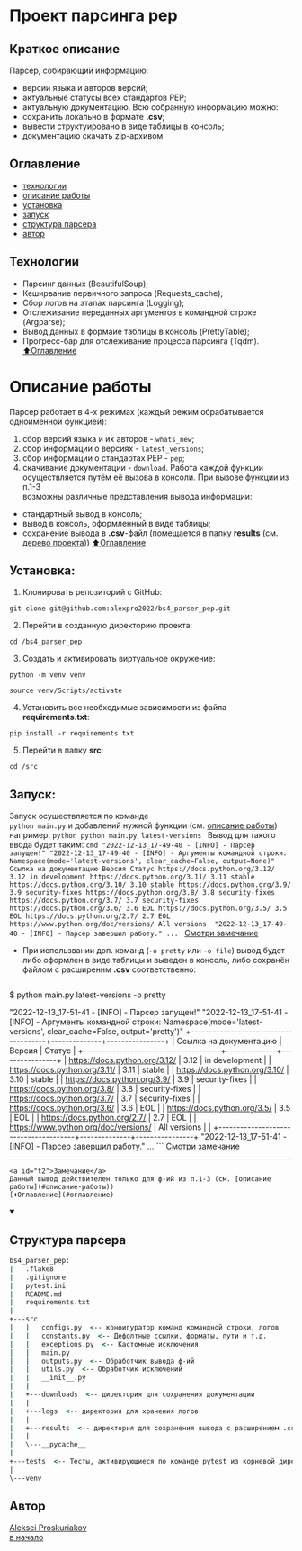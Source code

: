 # Проект парсинга pep

## Краткое описание
Парсер, собирающий информацию:
- версии языка и авторов версий;
- актуальные статусы всех стандартов PEP;
- актуальную документацию.
Всю собранную информацию можно:
- сохранить локально в формате **.csv**;
- вывести структуировано в виде таблицы в консоль;
- документацию скачать zip-архивом.

## Оглавление
- [технологии](#технологии)
- [описание работы](#описание-работы)
- [установка](#установка)
- [запуск](#запуск-парсера)
- <a href="#t1"> структура парсера </a>
- [автор](#автор)

## Технологии
  - Парсинг данных (BeautifulSoup);
  - Кеширвание первичного запроса (Requests_cache);
  - Сбор логов на этапах парсинга (Logging);
  - Отслеживание переданных аргументов в командной строке (Argparse);
  - Вывод данных в формаие таблицы в консоль (PrettyTable);
  - Прогресс-бар для отслеживание процесса парсинга (Tqdm).
[⬆️Оглавление](#оглавление)

# Описание работы
Парсер работает в 4-х режимах (каждый режим обрабатывается одноименной функцией):
1. сбор версий языка и их авторов - `whats_new`;
2. сбор информации о версиях - `latest_versions`;
3. сбор информации о стандартах PEP - `pep`;
4. скачивание документации - `download`.
Работа каждой функции осуществляется путём её вызова в консоли. При вызове функции из п.1-3  
возможны различные представления вывода информации:
- стандартный вывод в консоль; 
- вывод в консоль, оформленный в виде таблицы;
- сохранение вывода в **.csv**-файл (помещается в папку **results** (см. <a href="#t1">дерево проекта</a>))
[⬆️Оглавление](#оглавление)


## Установка:
1. Клонировать репозиторий с GitHub:
```
git clone git@github.com:alexpro2022/bs4_parser_pep.git
```

2. Перейти в созданную директорию проекта:
```
cd /bs4_parser_pep
```

3. Создать и активировать виртуальное окружение:
```
python -m venv venv
```
```
source venv/Scripts/activate
```

4. Установить все необходимые зависимости из файла **requirements.txt**:
```
pip install -r requirements.txt
```

5. Перейти в папку **src**:
```
cd /src
```

## Запуск:

Запуск осуществляется по команде  
`python main.py` 
и добавлений нужной функции (см. [описание работы](#описание-работы)) например:
    ```python
    python main.py latest-versions
    ```
    Вывод для такого ввода будет таким:
    ```cmd
"2022-12-13_17-49-40 - [INFO] - Парсер запущен!"
"2022-12-13_17-49-40 - [INFO] - Аргументы командной строки: Namespace(mode='latest-versions', clear_cache=False, output=None)"
Ссылка на документацию Версия Статус
https://docs.python.org/3.12/ 3.12 in development
https://docs.python.org/3.11/ 3.11 stable
https://docs.python.org/3.10/ 3.10 stable
https://docs.python.org/3.9/ 3.9 security-fixes
https://docs.python.org/3.8/ 3.8 security-fixes
https://docs.python.org/3.7/ 3.7 security-fixes
https://docs.python.org/3.6/ 3.6 EOL
https://docs.python.org/3.5/ 3.5 EOL
https://docs.python.org/2.7/ 2.7 EOL
https://www.python.org/doc/versions/ All versions 
"2022-12-13_17-49-40 - [INFO] - Парсер завершил работу."
    ...
    ```
    <a href="#t2">Смотри замечание</a>

- При использвании доп. команд (`-o pretty` или `-o file`) вывод будет либо оформлен в виде таблицы и
выведен в консоль, либо сохранён файлом с расширеним **.csv** соответственно:
    ```cmd
$ python main.py latest-versions -o pretty

"2022-12-13_17-51-41 - [INFO] - Парсер запущен!"
"2022-12-13_17-51-41 - [INFO] - Аргументы командной строки: Namespace(mode='latest-versions', clear_cache=False, output='pretty')"
+--------------------------------------+--------------+----------------+
| Ссылка на документацию               | Версия       | Статус         |
+--------------------------------------+--------------+----------------+
| https://docs.python.org/3.12/        | 3.12         | in development |
| https://docs.python.org/3.11/        | 3.11         | stable         |
| https://docs.python.org/3.10/        | 3.10         | stable         |
| https://docs.python.org/3.9/         | 3.9          | security-fixes |
| https://docs.python.org/3.8/         | 3.8          | security-fixes |
| https://docs.python.org/3.7/         | 3.7          | security-fixes |
| https://docs.python.org/3.6/         | 3.6          | EOL            |
| https://docs.python.org/3.5/         | 3.5          | EOL            |
| https://docs.python.org/2.7/         | 2.7          | EOL            |
| https://www.python.org/doc/versions/ | All versions |                |
+--------------------------------------+--------------+----------------+
"2022-12-13_17-51-41 - [INFO] - Парсер завершил работу."
    ...
    ```
    <a href="#t2">Смотри замечание</a>  
    <hr>  

    <a id="t2">Замечание</a>  
    Данный вывод действителен только для ф-ий из п.1-3 (см. [описание работы](#описание-работы))  
    [⬆️Оглавление](#оглавление)


<details open>
  <summary>
    <h2 id="t1"> Структура парсера </h2>
  </summary>

```cmd
bs4_parser_pep:
|   .flake8
|   .gitignore
|   pytest.ini
|   README.md
|   requirements.txt
|
+---src
|   |   configs.py  <-- конфигуратор команд командной строки, логов
|   |   constants.py  <-- Дефолтные ссылки, форматы, пути и т.д.
|   |   exceptions.py  <-- Кастомные исключения
|   |   main.py
|   |   outputs.py  <-- Обработчик вывода ф-ий
|   |   utils.py  <-- Обработчик исключений
|   |   __init__.py
|   |   
|   +---downloads  <-- директория для сохранения документации
|   |
|   +---logs  <-- директория для хранения логов
|   |
|   +---results  <-- директория для сохранения вывода с расширением .csv
|   |
|   \---__pycache__
|
+---tests  <-- Тесты, активирующиеся по команде pytest из корневой директории
|
\---venv

```

</details>

## Автор

[Aleksei Proskuriakov](https://github.com/alexpro2022)  
[в начало](#парсер-manual-по-python)
